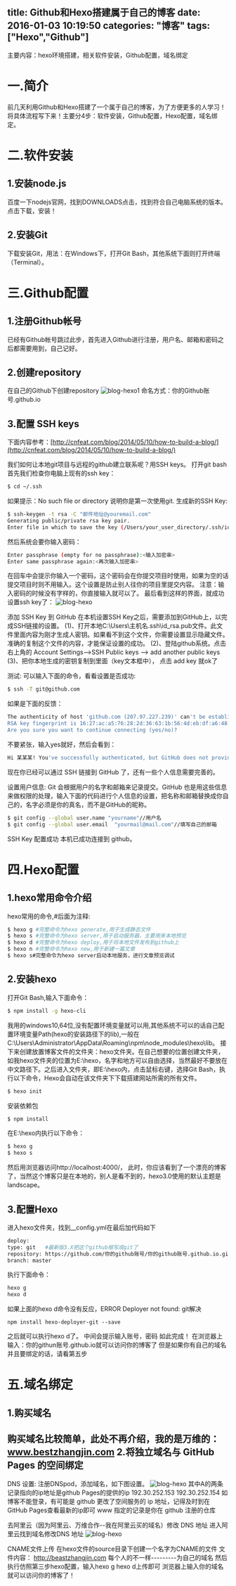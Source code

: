title: Github和Hexo搭建属于自己的博客
date: 2016-01-03 10:19:50
categories: "博客"
tags: ["Hexo","Github"]
---
主要内容：hexo环境搭建，相关软件安装，Github配置，域名绑定
<!--more-->
一.简介
==============
前几天利用Github和Hexo搭建了一个属于自己的博客，为了方便更多的人学习！将具体流程写下来！主要分4步：软件安装，Github配置，Hexo配置，域名绑定。

二.软件安装
===================
1.安装node.js
------------------------------
百度一下nodejs官网，找到DOWNLOADS点击，找到符合自己电脑系统的版本。点击下载，安装！

2.安装Git
-------------------------------
下载安装Git，用法：在Windows下，打开Git Bash，其他系统下面则打开终端（Terminal）。

三.Github配置
=========================
1.注册Github帐号
-----------------------------------------
已经有Github帐号跳过此步，首先进入Github进行注册，用户名、邮箱和密码之后都需要用到，自己记好。

2.创建repository
--------------------------------------------
在自己的Github下创建repository
![blog-hexo1](img/blog-hexo/1.png)
命名方式：你的Github账号.github.io

3.配置 SSH keys
--------------------------------------------
下面内容参考：[http://cnfeat.com/blog/2014/05/10/how-to-build-a-blog/](http://cnfeat.com/blog/2014/05/10/how-to-build-a-blog/)

我们如何让本地git项目与远程的github建立联系呢？用SSH keys。
打开git bash
首先我们检查你电脑上现有的ssh key：
```Bash
$ cd ~/.ssh
```
如果提示：No such file or directory 说明你是第一次使用git.
生成新的SSH Key:
```Bash
$ ssh-keygen -t rsa -C "邮件地址@youremail.com"
Generating public/private rsa key pair.
Enter file in which to save the key (/Users/your_user_directory/.ssh/id_rsa):<回车就好>
```
然后系统会要你输入密码：
```Bash
Enter passphrase (empty for no passphrase):<输入加密串>
Enter same passphrase again:<再次输入加密串>
```
在回车中会提示你输入一个密码，这个密码会在你提交项目时使用，如果为空的话提交项目时则不用输入。这个设置是防止别人往你的项目里提交内容。
注意：输入密码的时候没有字样的，你直接输入就可以了。
最后看到这样的界面，就成功设置ssh key了：
![blog-hexo](img/blog-hexo/2.png)

添加 SSH Key 到 GitHub
在本机设置SSH Key之后，需要添加到GitHub上，以完成SSH链接的设置。
(1)、打开本地C:\Users\主机名\.ssh\id_rsa.pub文件。此文件里面内容为刚才生成人密钥。如果看不到这个文件，你需要设置显示隐藏文件。准确的复制这个文件的内容，才能保证设置的成功。
(2)、登陆github系统。点击右上角的 Account Settings—>SSH Public keys —> add another public keys
(3)、把你本地生成的密钥复制到里面（key文本框中）， 点击 add key 就ok了

测试:
可以输入下面的命令，看看设置是否成功:
```Bash
$ ssh -T git@github.com
```
如果是下面的反馈：
```Bash
The authenticity of host 'github.com (207.97.227.239)' can't be established.
RSA key fingerprint is 16:27:ac:a5:76:28:2d:36:63:1b:56:4d:eb:df:a6:48.
Are you sure you want to continue connecting (yes/no)?
```
不要紧张，输入yes就好，然后会看到：
```Bash
Hi 某某某! You've successfully authenticated, but GitHub does not provide shell access.
```
现在你已经可以通过 SSH 链接到 GitHub 了，还有一些个人信息需要完善的。

设置用户信息:
Git 会根据用户的名字和邮箱来记录提交。GitHub 也是用这些信息来做权限的处理，输入下面的代码进行个人信息的设置，把名称和邮箱替换成你自己的，名字必须是你的真名，而不是GitHub的昵称。
```Bash
$ git config --global user.name "yourname"//用户名
$ git config --global user.email  "yourmail@mail.com"//填写自己的邮箱
```
SSH Key 配置成功
本机已成功连接到 github。

四.Hexo配置
==================
1.hexo常用命令介绍
--------------------------------------
hexo常用的命令,#后面为注释:
```Bash
$ hexo g #完整命令为hexo generate,用于生成静态文件
$ hexo s #完整命令为hexo server,用于启动服务器，主要用来本地预览
$ hexo d #完整命令为hexo deploy,用于将本地文件发布到github上
$ hexo n #完整命令为hexo new,用于新建一篇文章
$ hexo s#完整命令为hexo server启动本地服务，进行文章预览调试
```
2.安装hexo
------------------------------
打开Git Bash,输入下面命令：
```Bash
$ npm install -g hexo-cli
```
我用的windows10,64位,没有配置环境变量就可以用,其他系统不可以的话自己配置环境变量Path(hexo的安装路径下的lib),一般在C:\Users\Administrator\AppData\Roaming\npm\node_modules\hexo\lib。
接下来创建放置博客文件的文件夹：hexo文件夹。在自己想要的位置创建文件夹，如我hexo文件夹的位置为E:\hexo，名字和地方可以自由选择，当然最好不要放在中文路径下。之后进入文件夹，即E:\hexo内，点击鼠标右键，选择Git Bash，执行以下命令，Hexo会自动在该文件夹下下载搭建网站所需的所有文件。
```Bash
$ hexo init
```
安装依赖包
```Bash
$ npm install
```
在E:\hexo内执行以下命令：
```Bash
$ hexo g
$ hexo s
```
然后用浏览器访问http://localhost:4000/，
此时，你应该看到了一个漂亮的博客了，当然这个博客只是在本地的，别人是看不到的，hexo3.0使用的默认主题是landscape。

3.配置Hexo
------------------------------------------------
进入hexo文件夹，找到__config.yml在最后加代码如下
```Bash
deploy:      
type: git   #最新版3.X把这个github缩写成git了     
repository: https://github.com/你的github账号/你的github账号.github.io.git      
branch: master
```
执行下面命令：
```Bash
hexo g 
hexo d
```
如果上面的hexo d命令没有反应，ERROR Deployer not found: git解决
```
npm install hexo-deployer-git --save
```
之后就可以执行hexo d了。
中间会提示输入账号，密码
如此完成！
在浏览器上输入：你的githun账号.github.io就可以访问你的博客了
但是如果你有自己的域名并且要绑定的话，请看第五步

五.域名绑定
=========================
1.购买域名
---------------------------------------
购买域名比较简单，此处不再介绍，我的是万维的：www.bestzhangjin.com
2.将独立域名与 GitHub Pages 的空间绑定
-----------------------------------
DNS 设置:
注册DNSpod，添加域名，如下图设置。
![blog-hexo](img/blog-hexo/3.png)
其中A的两条记录指向的ip地址是github Pages的提供的ip
192.30.252.153
192.30.252.154
如博客不能登录，有可能是 github 更改了空间服务的 ip 地址，记得及时到在GitHub Pages查看最新的ip即可
www 指定的记录是你在 github 注册的仓库

去阿里云（因为阿里云、万维合作--我在阿里云买的域名）修改 DNS 地址
进入阿里云找到域名修改DNS 地址
![blog-hexo](img/blog-hexo/4.png)

CNAME文件上传
在hexo文件的source目录下创建一个名字为CNAME的文件
文件内容：
http://beastzhangjin.com
每个人的不一样---------为自己的域名
然后执行仿照第三步hexo配置，输入hexo g hexo d上传即可
浏览器上输入你的域名就可以访问你的博客了！




